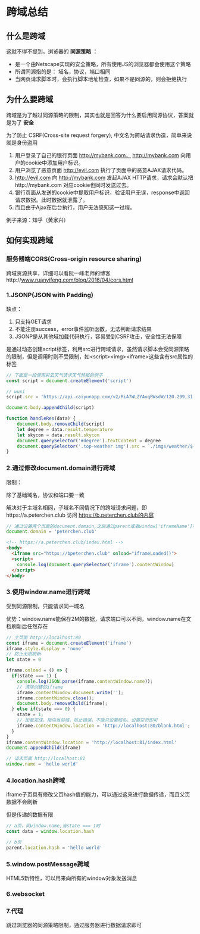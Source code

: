 # 跨域总结

## 什么是跨域

这就不得不提到，浏览器的 **同源策略** ：

- 是一个由Netscape实现的安全策略，所有使用JS的浏览器都会使用这个策略
- 所谓同源指的是： 域名，协议，端口相同
- 当网页请求脚本时，会执行脚本地址检查，如果不是同源的，则会拒绝执行

## 为什么要跨域

跨域是为了越过同源策略的限制，其实也就是回答为什么要启用同源协议，答案就是为了 **安全**

为了防止 CSRF(Cross-site request forgery), 中文名为跨站请求伪造，简单来说就是身份盗用

1. 用户登录了自己的银行页面 http://mybank.com， http://mybank.com 向用户的cookie中添加用户标识。
1. 用户浏览了恶意页面 http://evil.com 执行了页面中的恶意AJAX请求代码。
1. http://evil.com 向 http://mybank.com 发起AJAX HTTP请求，请求会默认把http://mybank.com 对应cookie也同时发送过去。
1. 银行页面从发送的cookie中提取用户标识，验证用户无误，response中返回请求数据。此时数据就泄露了。
1. 而且由于Ajax在后台执行，用户无法感知这一过程。

例子来源：知乎（黄家兴）

## 如何实现跨域

### 服务器端CORS(Cross-origin resource sharing)

跨域资源共享，详细可以看阮一峰老师的博客http://www.ruanyifeng.com/blog/2016/04/cors.html

### 1.JSONP(JSON with Padding)

缺点：

1. 只支持GET请求
1. 不能注册success，error事件监听函数，无法判断请求结果
1. JSONP是从其他域加载代码执行，容易受到CSRF攻击，安全性无法保障

是通过动态创建script标签，利用src进行跨域请求，虽然请求脚本会受同源策略的限制，但是调用时则不受限制，如\<script>\<img>\<iframe>这些含有src属性的标签

```js
// 下面是一段使用彩云天气请求天气预报的例子
const script = document.createElement('script')

// wuxi
script.src = 'https://api.caiyunapp.com/v2/RiA7WLZYAoqRWsdW/120.299,31.568/realtime.jsonp?callback=handleRes'

document.body.appendChild(script)

function handleRes(data) {
    document.body.removeChild(script)
    let degree = data.result.temperature
    let skycon = data.result.skycon
    document.querySelector('#degree').textContent = degree
    document.querySelector('.top-weather img').src = `./imgs/weather/${skycon}.png`
}
```

### 2.通过修改document.domain进行跨域

限制：

除了基础域名，协议和端口要一致

解决对于主域名相同，子域名不同情况下的跨域请求问题，即https://a.peterchen.club 访问 https://b.peterchen.club的内容

```js
// 通过设置两个页面的document.domain,之后通过parent或者window['iframeName']等方式拿到iframe的window对象了
document.domain = 'peterchen.club'
```

```html
<!-- https://a.peterchen.club/index.html -->
<body>
  <iframe src="https://bpeterchen.club" onload="iframeLoaded()">
  <script>
    console.log(document.querySelector('iframe').contentWindow)
  </script>
</body>
```

### 3.使用window.name进行跨域

受到同源限制，只能请求同一域名

优势：window.name能保存2M的数据，请求端口可以不同，window.name在文档刷新后任然存在

```js
// 主页面 http://localhost:80
const iframe = document.createElement('iframe')
iframe.style.display = 'none'
// 防止无限刷新
let state = 0

iframe.onload = () => {
  if(state === 1) {
    console.log(JSON.parse(iframe.contentWindow.name));
    // 清除创建的iframe
    iframe.contentWindow.document.write('');
    iframe.contentWindow.close();
    document.body.removeChild(iframe);
  } else if(state === 0) {
    state = 1;
    // 加载完成，指向当前域，防止错误，不能只设置域名，设置空页即可
    iframe.contentWindow.location = 'http://localhost:80/blank.html';
  }
}
iframe.contentWindow.location = 'http://localhost:81/index.html'
document.appendChild(iframe)
```

```js
// 请求页面 http://localhost:81
window.name = 'hello world'
```

### 4.location.hash跨域

iframe子页具有修改父页hash值的能力，可以通过这来进行数据传递，而且父页数据不会刷新

但是传递的数据有限

```js
// a页，同window.name,当state === 1时
const data = window.location.hash
```

```js
// b页
parent.location.hash = 'hello world'
```

### 5.window.postMessage跨域

HTML5新特性，可以用来向所有的window对象发送消息

### 6.websocket

### 7.代理

跳过浏览器的同源策略限制，通过服务器进行数据请求即可